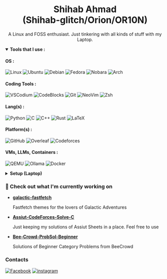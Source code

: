 <div align="center">
  
  <h1> Shihab Ahmad <br/> (Shihab-glitch/Orion/OR10N)</h1>
  
  A Linux and FOSS enthusiast. Just tinkering with all kinds of stuff with my Laptop.

</div>

<details open><summary><b>Tools that I use :</b></summary>

#### OS :
![Linux](https://img.shields.io/badge/-Linux-black?style=flat&logo=linux)
![Ubuntu](https://img.shields.io/badge/-Ubuntu-black?style=flat&logo=ubuntu)
![Debian](https://img.shields.io/badge/-Debian-black?style=flat&logo=debian)
![Fedora](https://img.shields.io/badge/-Fedora-black?style=flat&logo=fedora)
![Nobara](https://img.shields.io/badge/-Nobara-black?style=flat&logo=nobaralinux)
![Arch](https://img.shields.io/badge/-Arch-black?style=flat&logo=arch-linux)
#### Coding Tools : 
![VSCodium](https://img.shields.io/badge/-VSCodium-black?style=flat&logo=vscodium)
![CodeBlocks](https://img.shields.io/badge/-Code::Blocks-black?style=flat&logo=codeblocks)
![Git](https://img.shields.io/badge/-Git-black?style=flat&logo=git)
![NeoVim](https://img.shields.io/badge/-NeoVim-black?style=flat&logo=neovim)
![Zsh](https://img.shields.io/badge/-Zsh-black?style=flat&logo=zsh)
#### Lang(s) : 
![Python](https://img.shields.io/badge/-Python-black?style=flat&logo=python)
![C](https://img.shields.io/badge/-C-black?style=flat&logo=c)
![C++](https://img.shields.io/badge/-C++-black?style=flat&logo=cplusplus)
![Rust](https://img.shields.io/badge/-Rust-black?style=flat&logo=rust)
![LaTeX](https://img.shields.io/badge/-LaTeX-black?style=flat&logo=latex)
#### Platform(s) :
![GitHub](https://img.shields.io/badge/-GitHub-black?style=flat&logo=github)
![Overleaf](https://img.shields.io/badge/-Overleaf-black?style=flat&logo=overleaf)
![Codeforces](https://codeforces-readme-stats.vercel.app/api/badge?username=shihab-glitch)

#### VMs, LLMs, Containers : 
![QEMU](https://img.shields.io/badge/-QEMU-black?style=flat&logo=qemu)
![Ollama](https://img.shields.io/badge/-Ollama-black?style=flat&logo=ollama)
![Docker](https://img.shields.io/badge/-Docker-black?style=flat&logo=docker)


</details>

<details><summary><b>Setup (Laptop)</b></summary>
<br/>
  
|**Model**| ASUS VivoBook X509DJ_D509DJ |
|:-|:-|
|**Processor**| AMD Ryzen 5 3500U (2.1 to 3.7 GHz) |
|**GPU-01**| NVIDIA GeForce MX230 |
|**GPU-02**| AMD Radeon Vega 8 Graphics (Integrated) |
|**Memory**| 12 GiB (4 GiB + 8 GiB) |
|**Storage**| 128 GiB SSD + 1 TiB HDD |
|**OS**| Arch Linux |

</details>

### 👷 Check out what I'm currently working on

- [**galactic-fastfetch**](https://github.com/Shihab-glitch/galactic-fastfetch)

  Fastfetch themes for the lovers of Galactic Adventures

- [**Assiut-CodeForces-Solve-C**](https://github.com/Shihab-glitch/Assiut-CodeForces-Solve-C)

  Just keeping my solutions of Assiut Sheets in a place. Feel free to use

- [**Bee-Crowd-ProbSol-Beginner**](https://github.com/Shihab-glitch/Bee-Crowd-ProbSol-Beginner)

  Solutions of Beginner Category Problems from BeeCrowd

### Contacts

[![Facebook](https://img.shields.io/badge/-Shihab_Rafi-blue?style=flat&logo=facebook)](https://www.facebook.com/shihaborion13/)
[![instagram](https://img.shields.io/badge/-@shihabahmadrafi__13-magenta?style=flat&logo=instagram)](https://www.instagram.com/shihabahmadrafi_13)

